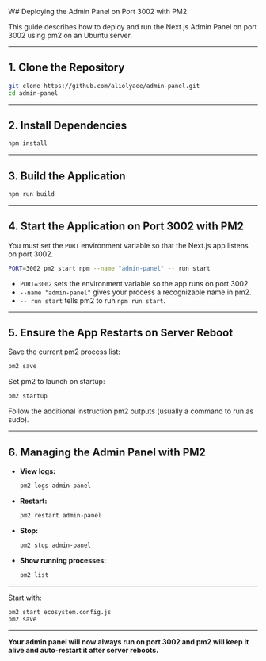 W# Deploying the Admin Panel on Port 3002 with PM2

This guide describes how to deploy and run the Next.js Admin Panel on port 3002 using pm2 on an Ubuntu server.

---

## 1. Clone the Repository

```bash
git clone https://github.com/aliolyaee/admin-panel.git
cd admin-panel
```

---

## 2. Install Dependencies

```bash
npm install
```

---

## 3. Build the Application

```bash
npm run build
```

---

## 4. Start the Application on Port 3002 with PM2

You must set the `PORT` environment variable so that the Next.js app listens on port 3002.

```bash
PORT=3002 pm2 start npm --name "admin-panel" -- run start
```

- `PORT=3002` sets the environment variable so the app runs on port 3002.
- `--name "admin-panel"` gives your process a recognizable name in pm2.
- `-- run start` tells pm2 to run `npm run start`.

---

## 5. Ensure the App Restarts on Server Reboot

Save the current pm2 process list:

```bash
pm2 save
```

Set pm2 to launch on startup:

```bash
pm2 startup
```

Follow the additional instruction pm2 outputs (usually a command to run as sudo).

---

## 6. Managing the Admin Panel with PM2

- **View logs:**  
  ```bash
  pm2 logs admin-panel
  ```
- **Restart:**  
  ```bash
  pm2 restart admin-panel
  ```
- **Stop:**  
  ```bash
  pm2 stop admin-panel
  ```
- **Show running processes:**  
  ```bash
  pm2 list
  ```

---

Start with:

```bash
pm2 start ecosystem.config.js
pm2 save
```

---

**Your admin panel will now always run on port 3002 and pm2 will keep it alive and auto-restart it after server reboots.**